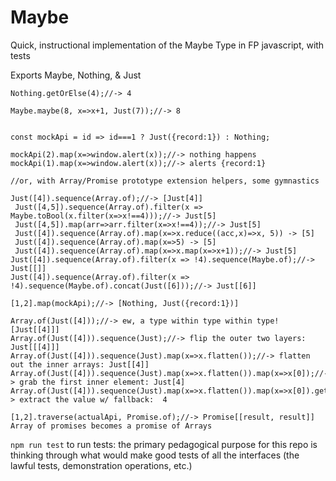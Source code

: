 # Maybe
Quick, instructional implementation of the Maybe Type in FP javascript, with tests

Exports Maybe, Nothing, & Just

```
Nothing.getOrElse(4);//-> 4

Maybe.maybe(8, x=>x+1, Just(7));//-> 8


const mockApi = id => id===1 ? Just({record:1}) : Nothing;

mockApi(2).map(x=>window.alert(x));//-> nothing happens
mockApi(1).map(x=>window.alert(x));//-> alerts {record:1}

//or, with Array/Promise prototype extension helpers, some gymnastics

Just([4]).sequence(Array.of);//-> [Just[4]]
 Just([4,5]).sequence(Array.of).filter(x => Maybe.toBool(x.filter(x=>x!==4)));//-> Just[5]
 Just([4,5]).map(arr=>arr.filter(x=>x!==4));//-> Just[5]
 Just([4]).sequence(Array.of).map(x=>x.reduce((acc,x)=>x, 5)) -> [5]
 Just([4]).sequence(Array.of).map(x=>5) -> [5]
 Just([4]).sequence(Array.of).map(x=>x.map(x=>x+1));//-> Just[5]
Just([4]).sequence(Array.of).filter(x => !4).sequence(Maybe.of);//-> Just[[]]
Just([4]).sequence(Array.of).filter(x => !4).sequence(Maybe.of).concat(Just([6]));//-> Just[[6]]

[1,2].map(mockApi);//-> [Nothing, Just({record:1})] 

Array.of(Just([4]));//-> ew, a type within type within type! [Just[[4]]]
Array.of(Just([4])).sequence(Just);//-> flip the outer two layers: Just[[[4]]]
Array.of(Just([4])).sequence(Just).map(x=>x.flatten());//-> flatten out the inner arrays: Just[[4]]
Array.of(Just([4])).sequence(Just).map(x=>x.flatten()).map(x=>x[0]);//-> grab the first inner element: Just[4]
Array.of(Just([4])).sequence(Just).map(x=>x.flatten()).map(x=>x[0]).getOrElse(null);//-> extract the value w/ fallback:  4

[1,2].traverse(actualApi, Promise.of);//-> Promise[[result, result]] Array of promises becomes a promise of Arrays
```

`npm run test` to run tests: the primary pedagogical purpose for this repo is thinking through what would make good tests of all the interfaces (the lawful tests, demonstration operations, etc.)
